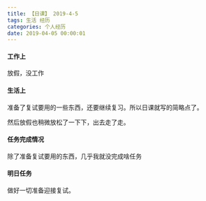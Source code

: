 ```yaml
---
title: 【日课】 2019-4-5
tags: 生活 经历
categories: 个人经历
date: 2019-04-05 00:00:01
---
```



#### 工作上

放假，没工作

#### 生活上

准备了复试要用的一些东西，还要继续复习。所以日课就写的简略点了。

然后放假也稍微放松了一下下，出去走了走。

#### 任务完成情况

除了准备复试要用的东西，几乎我就没完成啥任务

#### 明日任务

做好一切准备迎接复试。
